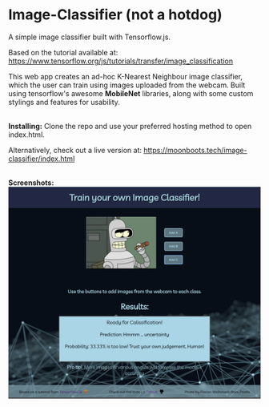 # Image-Classifier (not a hotdog)
A simple image classifier built with Tensorflow.js.

Based on the tutorial available at:
https://www.tensorflow.org/js/tutorials/transfer/image_classification


This web app creates an ad-hoc K-Nearest Neighbour image classifier, which the user can train 
using images uploaded from the webcam. Built using tensorflow's awesome <strong>MobileNet</strong>
libraries, along with some custom stylings and features for usability.

<br>
<strong>Installing:</strong>
Clone the repo and use your preferred hosting method to open index.html.

Alternatively, check out a live version at: https://moonboots.tech/image-classifier/index.html

<br>
<strong>Screenshots:</strong>

<img src="./screenshots/1.png">
